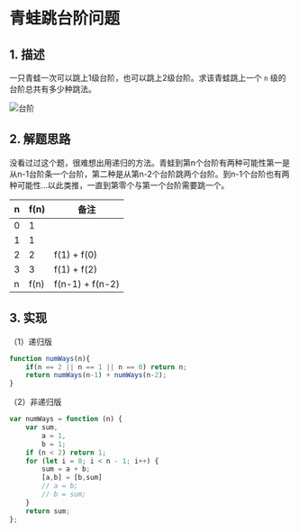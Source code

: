 # 青蛙跳台阶问题

## 1. 描述

一只青蛙一次可以跳上1级台阶，也可以跳上2级台阶。求该青蛙跳上一个 `n` 级的台阶总共有多少种跳法。

![台阶](jump.png)

## 2. 解题思路

没看过过这个题，很难想出用递归的方法。青蛙到第n个台阶有两种可能性第一是从n-1台阶条一个台阶，第二种是从第n-2个台阶跳两个台阶。到n-1个台阶也有两种可能性...以此类推，一直到第零个与第一个台阶需要跳一个。

| n    | f(n) | 备注            |
| ---- | ---- | --------------- |
| 0    | 1    |                 |
| 1    | 1    |                 |
| 2    | 2    | f(1) + f(0)     |
| 3    | 3    | f(1) + f(2)     |
| n    | f(n) | f(n-1) + f(n-2) |

## 3. 实现

（1）递归版

```js
function numWays(n){
    if(n == 2 || n == 1 || n == 0) return n;
    return numWays(n-1) + numWays(n-2);
}
```

（2）非递归版

```js
var numWays = function (n) {
    var sum,
        a = 1,
        b = 1;
    if (n < 2) return 1;
    for (let i = 0; i < n - 1; i++) {
        sum = a + b;
        [a,b] = [b,sum]
        // a = b;
        // b = sum;
    }
    return sum;
};
```
